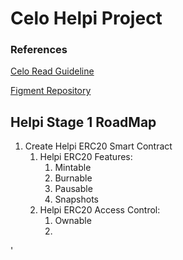 # Celo Helpi Project
### References
[Celo Read Guideline](https://docs.google.com/document/d/13LWLrWzZ34M0ldWGeDANcWxw9nEWk3AX3VwXRBIOs1M/edit)

[Figment Repository](https://github.com/aglamadrid19/datahub-learn.git)

## Helpi Stage 1 RoadMap

 1. Create Helpi ERC20 Smart Contract
	 1. Helpi ERC20 Features:
		 1. Mintable
		 2. Burnable
		 3. Pausable
		 4. Snapshots
	 2. Helpi ERC20 Access Control:
		 1.  Ownable
		 2. 
'


<!--stackedit_data:
eyJoaXN0b3J5IjpbLTE4MDI5NDA1OTAsLTE4Mjc1MTM4NDQsMT
c2NjI2MzU0OSwtMTAwMDQ3MTg0MywxMzc3NTk4NjkyLC01NjIx
MzYzMV19
-->